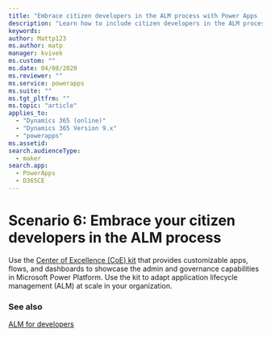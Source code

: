 ```yaml
---
title: "Embrace citizen developers in the ALM process with Power Apps | Microsoft Docs"
description: "Learn how to include citizen developers in the ALM process"
keywords: 
author: Mattp123
ms.author: matp
manager: kvivek
ms.custom: ""
ms.date: 04/08/2020
ms.reviewer: ""
ms.service: powerapps
ms.suite: ""
ms.tgt_pltfrm: ""
ms.topic: "article"
applies_to: 
  - "Dynamics 365 (online)"
  - "Dynamics 365 Version 9.x"
  - "powerapps"
ms.assetid: 
search.audienceType: 
  - maker
search.app: 
  - PowerApps
  - D365CE
---
```

# Scenario 6: Embrace your citizen developers in the ALM process
Use the [Center of Excellence (CoE) kit](https://docs.microsoft.com/power-platform/guidance/coe/starter-kit) that provides customizable apps, flows, and dashboards to showcase the admin and governance capabilities in Microsoft Power Platform. Use the kit to adapt application lifecycle management (ALM) at scale in your organization. 

### See also
[ALM for developers](alm-for-developers.md)
